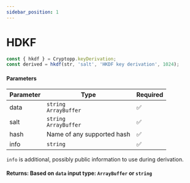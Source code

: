 ```yaml
---
sidebar_position: 1
---
```


# HDKF

```js
const { hkdf } = Cryptopp.keyDerivation;
const derived = hkdf(str, 'salt', 'HKDF key derivation', 1024);
```

#### Parameters

| Parameter | Type                         | Required |
| --------- | ---------------------------- | -------- |
| data      | `string` <br/> `ArrayBuffer` | ✅       |
| salt      | `string` <br/> `ArrayBuffer` | ✅       |
| hash      | Name of any supported hash   | ✅       |
| info      | `string`                     | ✅       |

`info` is additional, possibly public information to use during derivation.

#### Returns: Based on `data` input type: `ArrayBuffer` or `string`

